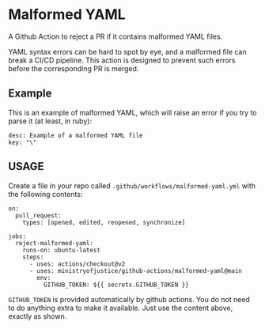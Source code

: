 # Malformed YAML

A Github Action to reject a PR if it contains malformed YAML files.

YAML syntax errors can be hard to spot by eye, and a malformed file
can break a CI/CD pipeline. This action is designed to prevent such
errors before the corresponding PR is merged.

## Example

This is an example of malformed YAML, which will raise an error if
you try to parse it (at least, in ruby):

```
desc: Example of a malformed YAML file
key: "\"
```

## USAGE

Create a file in your repo called `.github/workflows/malformed-yaml.yml` with the
following contents:

```
on:
  pull_request:
    types: [opened, edited, reopened, synchronize]

jobs:
  reject-malformed-yaml:
    runs-on: ubuntu-latest
    steps:
      - uses: actions/checkout@v2
      - uses: ministryofjustice/github-actions/malformed-yaml@main
        env:
          GITHUB_TOKEN: ${{ secrets.GITHUB_TOKEN }}
```

`GITHUB_TOKEN` is provided automatically by github actions. You do
not need to do anything extra to make it available. Just use the
content above, exactly as shown.

